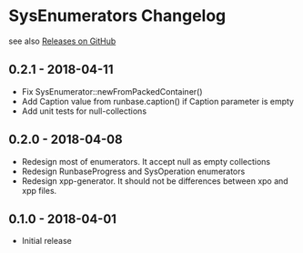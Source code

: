 # SysEnumerators Changelog 

see also [Releases on GitHub](https://github.com/mazzy-ax/SysEnumerators/releases)

## 0.2.1 - 2018-04-11

* Fix SysEnumerator::newFromPackedContainer()
* Add Caption value from runbase.caption() if Caption parameter is empty
* Add unit tests for null-collections

## 0.2.0 - 2018-04-08

* Redesign most of enumerators. It accept null as empty collections
* Redesign RunbaseProgress and SysOperation enumerators
* Redesign xpp-generator. It should not be differences between xpo and xpp files.

## 0.1.0 - 2018-04-01

* Initial release